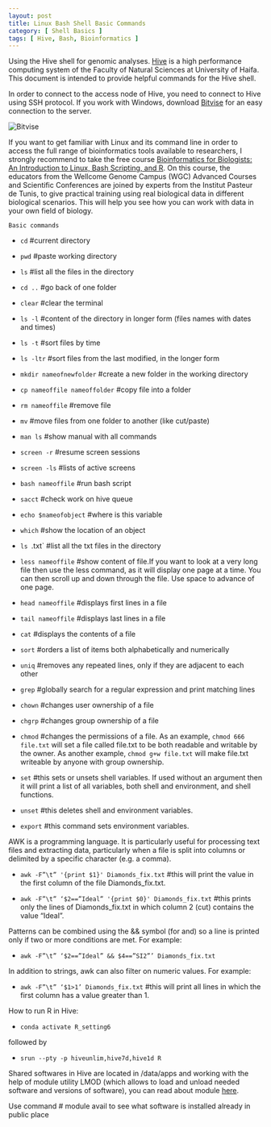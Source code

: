 ```yaml
---
layout: post
title: Linux Bash Shell Basic Commands  
category: [ Shell Basics ]
tags: [ Hive, Bash, Bioinformatics ]
---
```


Using the Hive shell for genomic analyses. [Hive](https://hivehpc.haifa.ac.il/) is a high performance computing system of the Faculty of Natural Sciences at University of Haifa. This document is intended to provide helpful commands for the Hive shell. 

In order to connect to the access node of Hive, you need to connect to Hive using SSH protocol. If you work with Windows, download [Bitvise](https://www.bitvise.com/ssh-client) for an easy connection to the server.

![Bitvise]({{site.baseurl}}/images/Bitvise.jpg "Bitvise")

If you want to get familiar with Linux and its command line in order to access the full range of bioinformatics tools available to researchers, I strongly recommend to take the free course [Bioinformatics for Biologists: An Introduction to Linux, Bash Scripting, and R](https://www.futurelearn.com/courses/linux-for-bioinformatics). On this course, the educators from the Wellcome Genome Campus (WGC) Advanced Courses and Scientific Conferences are joined by experts from the Institut Pasteur de Tunis, to give practical training using real biological data in different biological scenarios. This will help you see how you can work with data in your own field of biology.

``Basic commands``

- `cd` #current directory

- `pwd` #paste working directory

- `ls` #list all the files in the directory

- `cd ..` #go back of one folder

- `clear` #clear the terminal

- `ls -l` #content of the directory in longer form (files names with dates and times)

- `ls -t` #sort files by time

- `ls -ltr` #sort files from the last modified, in the longer form

- `mkdir nameofnewfolder` #create a new folder in the working directory

- `cp nameoffile nameoffolder` #copy file into a folder

- `rm nameoffile` #remove file

- `mv` #move files from one folder to another (like cut/paste)

- `man ls` #show manual with all commands

- `screen -r` #resume screen sessions

- `screen -ls` #lists of active screens

- `bash nameoffile` #run bash script

- `sacct` #check work on hive queue

- `echo $nameofobject` #where is this variable

- `which` #show the location of an object

- `ls `.txt` #list all the txt files in the directory

- `less nameoffile` #show content of file.If you want to look at a very long file then use the less command, as it will display one page at a time. You can then scroll up and down through the file. Use space to advance of one page.

- `head nameoffile` #displays first lines in a file

- `tail nameoffile` #displays last lines in a file

- `cat` #displays the contents of a file

- `sort` #orders a list of items both alphabetically and numerically

- `uniq` #removes any repeated lines, only if they are adjacent to each other

- `grep` #globally search for a regular expression and print matching lines

- `chown` #changes user ownership of a file

- `chgrp` #changes group ownership of a file

- `chmod` #changes the permissions of a file. As an example, `chmod 666 file.txt` will set a file called file.txt to be both readable and writable by the owner. As another example, `chmod g+w file.txt` will make file.txt writeable by anyone with group ownership. 

- `set` #this sets or unsets shell variables. If used without an argument then it will print a list of all variables, both shell and environment, and shell functions.

- `unset` #this deletes shell and environment variables.

- `export` #this command sets environment variables.

AWK is a programming language. It is particularly useful for processing text files and extracting data, particularly when a file is split into columns or delimited by a specific character (e.g. a comma).

- `awk -F”\t” '{print $1}' Diamonds_fix.txt` #this will print the value in the first column of the file Diamonds_fix.txt.

- `awk -F”\t” ‘$2==”Ideal” '{print $0}' Diamonds_fix.txt` #this prints only the lines of Diamonds_fix.txt in which column 2 (cut) contains the value “Ideal”.

Patterns can be combined using the && symbol (for and) so a line is printed only if two or more conditions are met. For example:

- `awk -F”\t” ‘$2==”Ideal” && $4==”SI2”’ Diamonds_fix.txt`

In addition to strings, awk can also filter on numeric values. For example:

- `awk -F”\t” ‘$1>1’ Diamonds_fix.txt` #this will print all lines in which the first column has a value greater than 1. 

How to run R in Hive:

- `conda activate R_setting6`

followed by

- `srun --pty -p hiveunlim,hive7d,hive1d R`

Shared softwares in Hive are located in /data/apps and working with the help of module utility LMOD (which allows to load and unload needed software and versions of software), you can read about module [here](https://lmod.readthedocs.io/en/latest/010_user.html).

Use command # module avail to see what software is installed already in public place


